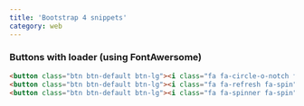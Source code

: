 ```yaml
---
title: 'Bootstrap 4 snippets'
category: web
---
```


### Buttons with loader (using FontAwersome)
```html
<button class="btn btn-default btn-lg"><i class="fa fa-circle-o-notch fa-spin"></i> Loading</button>
<button class="btn btn-default btn-lg"><i class="fa fa-refresh fa-spin"></i> Loading</button>
<button class="btn btn-default btn-lg"><i class="fa fa-spinner fa-spin"></i> Loading</button>
```
